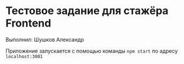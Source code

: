 # Тестовое задание для стажёра Frontend

Выполнил: Шушков Александр

Приложение запускается с помощью команды `npm start` по адресу `localhost:3001`
